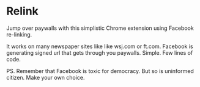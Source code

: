 # Relink

Jump over paywalls with this simplistic Chrome extension using Facebook re-linking.

It works on many newspaper sites like like wsj.com or ft.com. Facebook is generating signed url that gets through you paywalls. Simple. Few lines of code.

PS. Remember that Facebook is toxic for democracy. But so is uninformed citizen. Make your own choice.
